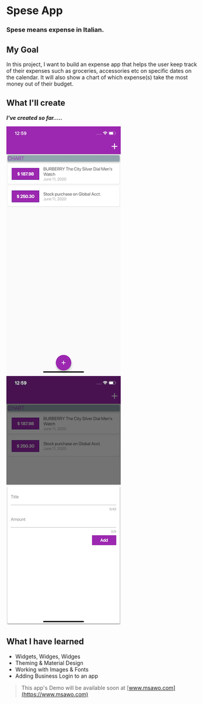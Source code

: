 # Spese App

### Spese means expense in Italian.

## My Goal

In this project, I want to build an expense app that helps the user keep track of their expenses such as groceries, accessories etc on specific dates on the calendar. It will also show a chart of which expense(s) take the most money out of their budget. 


## What I'll create

***I've created so far.....***

![Finished App](https://github.com/msawo/spese_app/blob/master/images/SimulatorScreenShot_01.png)
![Finished App](https://github.com/msawo/spese_app/blob/master/images/SimulatorScreenShot_02.png)


## What I have learned

- Widgets, Widges, Widges
- Theming & Material Design
- Working with Images & Fonts
- Adding Business Login to an app

>This app's Demo will be available soon at [www.msawo.com](https://www.msawo.com)
